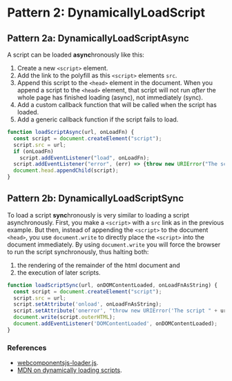 # Pattern 2: DynamicallyLoadScript

## Pattern 2a: DynamicallyLoadScriptAsync
A script can be loaded **async**hronously like this:
1. Create a new `<script>` element.
2. Add the link to the polyfill as this `<script>` elements `src`.
3. Append this script to the `<head>` element in the document. 
When you append a script to the `<head>` element, 
that script will not run *after* the whole page has finished loading (async), 
not immediately (sync).
4. Add a custom callback function that will be called when the script has loaded.
5. Add a generic callback function if the script fails to load.                                              

```javascript
function loadScriptAsync(url, onLoadFn) {
  const script = document.createElement("script");
  script.src = url;
  if (onLoadFn)
    script.addEventListener("load", onLoadFn);
  script.addEventListener("error", (err) => {throw new URIError("The script " + url + " didn't load correctly.");});
  document.head.appendChild(script);
}
```
## Pattern 2b: DynamicallyLoadScriptSync
To load a script **sync**hronously is very similar to loading a script asynchronously.
First, you make a `<script>` with a `src` link as in the previous example.
But then, instead of appending the `<script>` to the document `<head>`, 
you use `document.write` to directly place the `<script>` into the document immediately.
By using `document.write` you will force the browser to run the script synchronously,
thus halting both:
1. the rendering of the remainder of the html document and 
2. the execution of later scripts.

```javascript
function loadScriptSync(url, onDOMContentLoaded, onLoadFnAsString) {
  const script = document.createElement("script");
  script.src = url;
  script.setAttribute('onload', onLoadFnAsString);
  script.setAttribute('onerror', "throw new URIError('The script " + url + " didn't load correctly.')");
  document.write(script.outerHTML);
  document.addEventListener('DOMContentLoaded', onDOMContentLoaded);
}
```

### References
* [webcomponentsjs-loader.js](https://github.com/webcomponents/webcomponentsjs/blob/master/webcomponents-loader.js).
* [MDN on dynamically loading scripts](https://developer.mozilla.org/en-US/docs/Web/API/HTMLScriptElement).